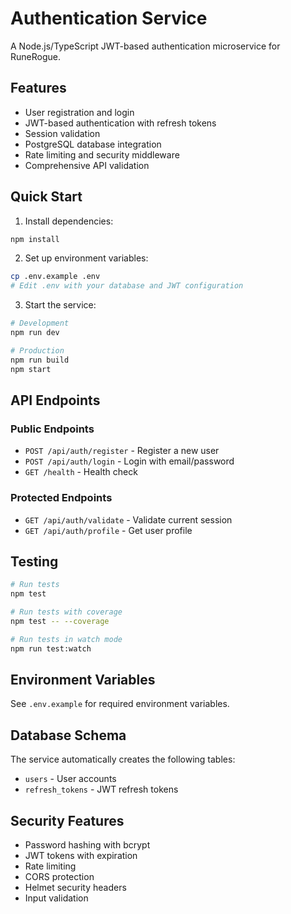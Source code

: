 # Authentication Service

A Node.js/TypeScript JWT-based authentication microservice for RuneRogue.

## Features

- User registration and login
- JWT-based authentication with refresh tokens
- Session validation
- PostgreSQL database integration
- Rate limiting and security middleware
- Comprehensive API validation

## Quick Start

1. Install dependencies:
```bash
npm install
```

2. Set up environment variables:
```bash
cp .env.example .env
# Edit .env with your database and JWT configuration
```

3. Start the service:
```bash
# Development
npm run dev

# Production
npm run build
npm start
```

## API Endpoints

### Public Endpoints

- `POST /api/auth/register` - Register a new user
- `POST /api/auth/login` - Login with email/password
- `GET /health` - Health check

### Protected Endpoints

- `GET /api/auth/validate` - Validate current session
- `GET /api/auth/profile` - Get user profile

## Testing

```bash
# Run tests
npm test

# Run tests with coverage
npm test -- --coverage

# Run tests in watch mode
npm run test:watch
```

## Environment Variables

See `.env.example` for required environment variables.

## Database Schema

The service automatically creates the following tables:
- `users` - User accounts
- `refresh_tokens` - JWT refresh tokens

## Security Features

- Password hashing with bcrypt
- JWT tokens with expiration
- Rate limiting
- CORS protection
- Helmet security headers
- Input validation